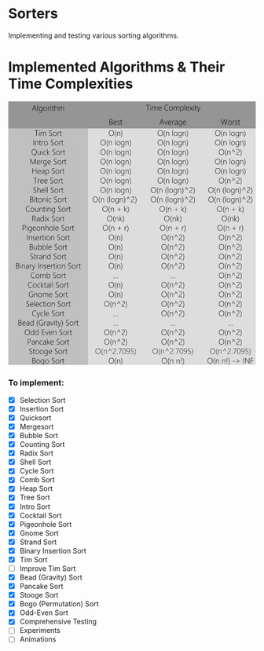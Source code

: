 # Sorters
Implementing and testing various sorting algorithms.

# Implemented Algorithms & Their Time Complexities
![alt text](https://raw.githubusercontent.com/efeacer/Sorters/master/sorting.jpg)


### To implement:
- [x] Selection Sort
- [x] Insertion Sort
- [x] Quicksort
- [x] Mergesort
- [x] Bubble Sort
- [x] Counting Sort
- [x] Radix Sort
- [x] Shell Sort
- [x] Cycle Sort
- [x] Comb Sort
- [x] Heap Sort
- [x] Tree Sort
- [x] Intro Sort
- [x] Cocktail Sort
- [x] Pigeonhole Sort
- [x] Gnome Sort
- [x] Strand Sort
- [x] Binary Insertion Sort
- [x] Tim Sort
- [ ] Improve Tim Sort
- [x] Bead (Gravity) Sort
- [x] Pancake Sort
- [x] Stooge Sort
- [x] Bogo (Permutation) Sort
- [x] Odd-Even Sort
- [x] Comprehensive Testing
- [ ] Experiments
- [ ] Animations
